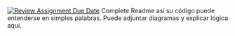 [![Review Assignment Due Date](https://classroom.github.com/assets/deadline-readme-button-22041afd0340ce965d47ae6ef1cefeee28c7c493a6346c4f15d667ab976d596c.svg)](https://classroom.github.com/a/0j2uE_N4)
Complete Readme así su código puede entenderse en simples palabras. Puede adjuntar diagramas y explicar lógica aquí. 
